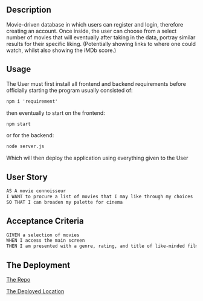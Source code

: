 ## Description

Movie-driven database in which users can register and login, therefore creating an account. Once inside, the user can choose from a select number of movies that will eventually after taking in the data, portray  similar results for their specific liking. (Potentially showing links to where one could watch, whilst also showing the iMDb score.)


## Usage

The User must first install all frontend and backend requirements before officially starting the program usually consisted of: 
```md
npm i 'requirement'
```
then eventually to start on the frontend:
```md
npm start
```
or for the backend:
```md
node server.js
```
Which will then deploy the application using everything given to the User

## User Story

```md
AS A movie connoisseur
I WANT to procure a list of movies that I may like through my choices
SO THAT I can broaden my palette for cinema
```
## Acceptance Criteria
```md
GIVEN a selection of movies
WHEN I access the main screen
THEN I am presented with a genre, rating, and title of like-minded films
```

## The Deployment

[The Repo](https://github.com/shumanji7/project-2-repo)

[The Deployed Location]()
